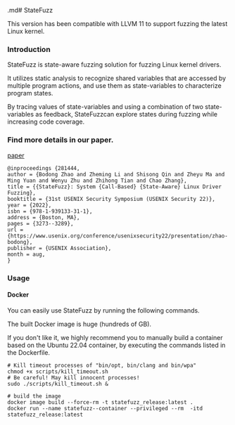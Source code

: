 .md# StateFuzz

This version has been compatible with LLVM 11 to support fuzzing the latest Linux kernel.

### Introduction
StateFuzz is state-aware fuzzing solution for fuzzing Linux kernel drivers. 

It utilizes static analysis to recognize shared variables that are accessed by multiple program actions, 
and use them as state-variables to characterize program states. 

By tracing values of state-variables and using a combination of two state-variables as feedback, 
StateFuzzcan explore states during fuzzing while increasing code coverage.

### Find more details in our paper.

[paper](statefuzz.pdf)

```
@inproceedings {281444,
author = {Bodong Zhao and Zheming Li and Shisong Qin and Zheyu Ma and Ming Yuan and Wenyu Zhu and Zhihong Tian and Chao Zhang},
title = {{StateFuzz}: System {Call-Based} {State-Aware} Linux Driver Fuzzing},
booktitle = {31st USENIX Security Symposium (USENIX Security 22)},
year = {2022},
isbn = {978-1-939133-31-1},
address = {Boston, MA},
pages = {3273--3289},
url = {https://www.usenix.org/conference/usenixsecurity22/presentation/zhao-bodong},
publisher = {USENIX Association},
month = aug,
}
```

### Usage
#### Docker

You can easily use StateFuzz by running the following commands.

The built Docker image is huge (hundreds of GB). 

If you don't like it, we highly recommend you to manually build a container based on the Ubuntu 22.04 container, 
by executing the commands listed in the Dockerfile.


```
# Kill timeout processes of "bin/opt, bin/clang and bin/wpa"
chmod +x scripts/kill_timeout.sh
# Be careful! May kill innocent processes!
sudo ./scripts/kill_timeout.sh &

# build the image
docker image build --force-rm -t statefuzz_release:latest .
docker run --name statefuzz--container --privileged --rm  -itd statefuzz_release:latest
```
